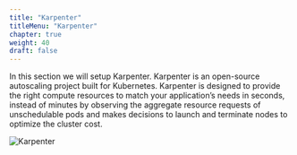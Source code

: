 ```yaml
---
title: "Karpenter"
titleMenu: "Karpenter"
chapter: true
weight: 40
draft: false
---
```


In this section we will setup Karpenter. Karpenter is an open-source autoscaling project built for Kubernetes. Karpenter is designed to provide the right compute resources to match your application’s needs in seconds, instead of minutes by observing the aggregate resource requests of unschedulable pods and makes decisions to launch and terminate nodes to optimize the cluster cost.

![Karpenter](/images/karpenter/karpenter_banner.png)
